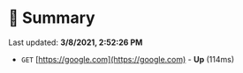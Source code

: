 # 📖 Summary
Last updated: **3/8/2021, 2:52:26 PM**

- `GET` [https://google.com](https://google.com) - **Up** (114ms)
